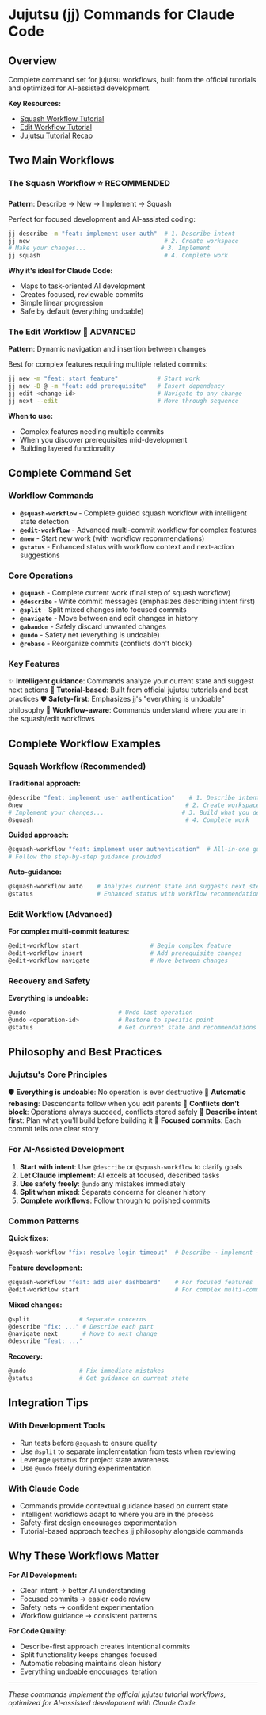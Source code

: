 # Jujutsu (jj) Commands for Claude Code

## Overview

Complete command set for jujutsu workflows, built from the official tutorials and optimized for AI-assisted development.

**Key Resources:**
- [Squash Workflow Tutorial](https://steveklabnik.github.io/jujutsu-tutorial/real-world-workflows/the-squash-workflow.html)
- [Edit Workflow Tutorial](https://steveklabnik.github.io/jujutsu-tutorial/real-world-workflows/the-edit-workflow.html)
- [Jujutsu Tutorial Recap](https://steveklabnik.github.io/jujutsu-tutorial/hello-world/recap.html)

## Two Main Workflows

### The Squash Workflow ⭐ **RECOMMENDED**

**Pattern**: Describe → New → Implement → Squash

Perfect for focused development and AI-assisted coding:

```bash
jj describe -m "feat: implement user auth"  # 1. Describe intent
jj new                                      # 2. Create workspace
# Make your changes...                     # 3. Implement
jj squash                                   # 4. Complete work
```

**Why it's ideal for Claude Code:**
- Maps to task-oriented AI development
- Creates focused, reviewable commits
- Simple linear progression
- Safe by default (everything undoable)

### The Edit Workflow 🔧 **ADVANCED**

**Pattern**: Dynamic navigation and insertion between changes

Best for complex features requiring multiple related commits:

```bash
jj new -m "feat: start feature"           # Start work
jj new -B @ -m "feat: add prerequisite"   # Insert dependency
jj edit <change-id>                       # Navigate to any change
jj next --edit                            # Move through sequence
```

**When to use:**
- Complex features needing multiple commits
- When you discover prerequisites mid-development
- Building layered functionality

## Complete Command Set

### Workflow Commands
- **`@squash-workflow`** - Complete guided squash workflow with intelligent state detection
- **`@edit-workflow`** - Advanced multi-commit workflow for complex features
- **`@new`** - Start new work (with workflow recommendations)
- **`@status`** - Enhanced status with workflow context and next-action suggestions

### Core Operations
- **`@squash`** - Complete current work (final step of squash workflow)
- **`@describe`** - Write commit messages (emphasizes describing intent first)
- **`@split`** - Split mixed changes into focused commits
- **`@navigate`** - Move between and edit changes in history
- **`@abandon`** - Safely discard unwanted changes
- **`@undo`** - Safety net (everything is undoable)
- **`@rebase`** - Reorganize commits (conflicts don't block)

### Key Features

✨ **Intelligent guidance**: Commands analyze your current state and suggest next actions
🧠 **Tutorial-based**: Built from official jujutsu tutorials and best practices
🛡️ **Safety-first**: Emphasizes jj's "everything is undoable" philosophy
🎯 **Workflow-aware**: Commands understand where you are in the squash/edit workflows

## Complete Workflow Examples

### Squash Workflow (Recommended)

**Traditional approach:**
```bash
@describe "feat: implement user authentication"    # 1. Describe intent
@new                                              # 2. Create workspace
# Implement your changes...                      # 3. Build what you described
@squash                                           # 4. Complete work
```

**Guided approach:**
```bash
@squash-workflow "feat: implement user authentication"  # All-in-one guided workflow
# Follow the step-by-step guidance provided
```

**Auto-guidance:**
```bash
@squash-workflow auto    # Analyzes current state and suggests next step
@status                  # Enhanced status with workflow recommendations
```

### Edit Workflow (Advanced)

**For complex multi-commit features:**
```bash
@edit-workflow start                    # Begin complex feature
@edit-workflow insert                   # Add prerequisite changes
@edit-workflow navigate                 # Move between changes
```

### Recovery and Safety

**Everything is undoable:**
```bash
@undo                          # Undo last operation
@undo <operation-id>           # Restore to specific point
@status                        # Get current state and recommendations
```

## Philosophy and Best Practices

### Jujutsu's Core Principles

🛡️ **Everything is undoable**: No operation is ever destructive
🔄 **Automatic rebasing**: Descendants follow when you edit parents
🚀 **Conflicts don't block**: Operations always succeed, conflicts stored safely
🎯 **Describe intent first**: Plan what you'll build before building it
📝 **Focused commits**: Each commit tells one clear story

### For AI-Assisted Development

1. **Start with intent**: Use `@describe` or `@squash-workflow` to clarify goals
2. **Let Claude implement**: AI excels at focused, described tasks
3. **Use safety freely**: `@undo` any mistakes immediately
4. **Split when mixed**: Separate concerns for cleaner history
5. **Complete workflows**: Follow through to polished commits

### Common Patterns

**Quick fixes:**
```bash
@squash-workflow "fix: resolve login timeout"  # Describe → implement → squash
```

**Feature development:**
```bash
@squash-workflow "feat: add user dashboard"    # For focused features
@edit-workflow start                           # For complex multi-commit work
```

**Mixed changes:**
```bash
@split              # Separate concerns
@describe "fix: ..." # Describe each part
@navigate next       # Move to next change
@describe "feat: ..."
```

**Recovery:**
```bash
@undo               # Fix immediate mistakes
@status             # Get guidance on current state
```

## Integration Tips

### With Development Tools
- Run tests before `@squash` to ensure quality
- Use `@split` to separate implementation from tests when reviewing
- Leverage `@status` for project state awareness
- Use `@undo` freely during experimentation

### With Claude Code
- Commands provide contextual guidance based on current state
- Intelligent workflows adapt to where you are in the process
- Safety-first design encourages experimentation
- Tutorial-based approach teaches jj philosophy alongside commands

## Why These Workflows Matter

**For AI Development:**
- Clear intent → better AI understanding
- Focused commits → easier code review
- Safety nets → confident experimentation
- Workflow guidance → consistent patterns

**For Code Quality:**
- Describe-first approach creates intentional commits
- Split functionality keeps changes focused
- Automatic rebasing maintains clean history
- Everything undoable encourages iteration

---

*These commands implement the official jujutsu tutorial workflows, optimized for AI-assisted development with Claude Code.*